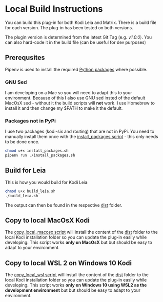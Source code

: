 # Local Build Instructions

You can build this plug-in for both Kodi Leia and Matrix. There is a build file for each version. The plug-in has been tested on both versions.

The plugin version is determined from the latest Git Tag (e.g. *v1.0.0*). You can also hard-code it in the build file (can be useful for dev purposes)

## Prerequsites

Pipenv is used to install the required [Python packages](../Pipfile) where possible.

### GNU Sed

I am developing on a Mac so you will need to adapt this to your environment. Because of this I also use GNU sed insted of the default MacOsX sed - without it the build scripts will **not** work. I use Homebrew to install it and then change my $PATH to make it the default.

### Packages not in PyPi

I use two packages (kodi-six and routing) that are not in PyPi. You need to manually install them once with the [install_packages script](./install_packages.sh) - this only needs to be done once.

```bash
chmod u+x install_packages.sh
pipenv run ./install_packages.sh
```

## Build for Leia

This is how you would build for Kodi Leia

```bash
chmod u+x build_leia.sh
./build_leia.sh
```

The output can then be found in the respective [dist](./leia/dist/) folder.

## Copy to local MacOsX Kodi

The [copy_local_macosx script](./copy_local_macosx.sh) will install the content of the [dist](./leia/dist/) folder to the local Kodi installation folder so you can update the plug-in easily while developing. This script works **only on MacOsX** but but should be easy to adapt to your environment.

## Copy to local WSL 2 on Windows 10 Kodi

The [copy_local_wsl script](./copy_local_wsl.sh) will install the content of the [dist](./leia/dist/) folder to the local Kodi installation folder so you can update the plug-in easily while developing. This script works **only on Windows 10 using WSL2 as the development environment** but but should be easy to adapt to your environment.
